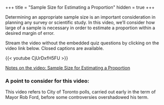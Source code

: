 +++
title = "Sample Size for Estimating a Proportion"
hidden = true
+++

Determining an appropriate sample size is an important consideration in planning any survey or scientific study. In this video, we’ll consider how large of a sample is necessary in order to estimate a proportion within a desired margin of error.

Stream the video without the embedded quiz questions by clicking on the video link below. Closed captions are available.

{{< youtube CjUrDxfH5FU >}}

[Notes on the video: Sample Size for Estimating a Proportion](../7-3-Sample-Size-for-Estimating-a-Proportion.pdf)

### A point to consider for this video:

This video refers to City of Toronto polls, carried out early in the term of Mayor Rob Ford, before some controversies overshadowed his term.